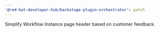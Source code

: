 ```yaml
---
'@red-hat-developer-hub/backstage-plugin-orchestrator': patch
---
```


Simplify Workflow Instance page header based on customer feedback.
